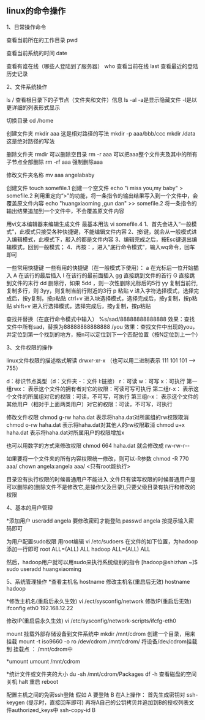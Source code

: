 ## linux的命令操作


1、日常操作命令

查看当前所在的工作目录
pwd

查看当前系统的时间
date

查看有谁在线（哪些人登陆到了服务器）
who  查看当前在线
last 查看最近的登陆历史记录


2、文件系统操作

ls /    查看根目录下的子节点（文件夹和文件）信息
ls -al  -a是显示隐藏文件   -l是以更详细的列表形式显示

切换目录
cd  /home

创建文件夹
mkdir aaa     这是相对路径的写法
mkdir -p aaa/bbb/ccc
mkdir  /data    这是绝对路径的写法

删除文件夹
rmdir   可以删除空目录
rm -r aaa   可以把aaa整个文件夹及其中的所有子节点全部删除
rm -rf aaa   强制删除aaa

修改文件夹名称
mv aaa angelababy

创建文件
touch  somefile.1   创建一个空文件
echo "i miss you,my baby" > somefile.2  利用重定向“>”的功能，将一条指令的输出结果写入到一个文件中，会覆盖原文件内容
echo "huangxiaoming ,gun dan" >> somefile.2     将一条指令的输出结果追加到一个文件中，不会覆盖原文件内容

用vi文本编辑器来编辑生成文件
最基本用法
vi  somefile.4
1、首先会进入“一般模式”，此模式只接受各种快捷键，不能编辑文件内容
2、按i键，就会从一般模式进入编辑模式，此模式下，敲入的都是文件内容
3、编辑完成之后，按Esc键退出编辑模式，回到一般模式；
4、再按：，进入“底行命令模式”，输入wq命令，回车即可

一些常用快捷键
一些有用的快捷键（在一般模式下使用）：
a  在光标后一位开始插入
A   在该行的最后插入
I   在该行的最前面插入
gg   直接跳到文件的首行
G    直接跳到文件的末行
dd   删除行，如果  5dd   ，则一次性删除光标后的5行
yy  复制当前行,  复制多行，则  3yy，则复制当前行附近的3行
p   粘贴
v  进入字符选择模式，选择完成后，按y复制，按p粘贴
ctrl+v  进入块选择模式，选择完成后，按y复制，按p粘贴
shift+v  进入行选择模式，选择完成后，按y复制，按p粘贴

查找并替换（在底行命令模式中输入）
%s/sad/88888888888888     效果：查找文件中所有sad，替换为88888888888888
/you       效果：查找文件中出现的you，并定位到第一个找到的地方，按n可以定位到下一个匹配位置（按N定位到上一个）


3、文件权限的操作

linux文件权限的描述格式解读
drwxr-xr-x      （也可以用二进制表示  111 101 101  -->  755）

d：标识节点类型（d：文件夹   -：文件  l:链接）
r：可读   w：可写    x：可执行
第一组rwx：  表示这个文件的拥有者对它的权限：可读可写可执行
第二组r-x：  表示这个文件的所属组对它的权限：可读，不可写，可执行
第三组r-x：  表示这个文件的其他用户（相对于上面两类用户）对它的权限：可读，不可写，可执行


修改文件权限
chmod g-rw haha.dat    表示将haha.dat对所属组的rw权限取消
chmod o-rw haha.dat 	表示将haha.dat对其他人的rw权限取消
chmod u+x haha.dat      表示将haha.dat对所属用户的权限增加x

也可以用数字的方式来修改权限
chmod 664 haha.dat
就会修改成   rw-rw-r--

如果要将一个文件夹的所有内容权限统一修改，则可以-R参数
chmod -R 770 aaa/
chown angela:angela aaa/    <只有root能执行>

目录没有执行权限的时候普通用户不能进入
文件只有读写权限的时候普通用户是可以删除的(删除文件不是修改它,是操作父及目录),只要父级目录有执行和修改的权限

4、基本的用户管理

*添加用户
useradd  angela
要修改密码才能登陆
passwd angela  按提示输入密码即可


为用户配置sudo权限
用root编辑 vi /etc/sudoers
在文件的如下位置，为hadoop添加一行即可
root    ALL=(ALL)       ALL
hadoop  ALL=(ALL)       ALL

然后，hadoop用户就可以用sudo来执行系统级别的指令
[hadoop@shizhan ~]$ sudo useradd huangxiaoming


5、系统管理操作
*查看主机名
hostname
修改主机名(重启后无效)
hostname hadoop

*修改主机名(重启后永久生效)
vi /ect/sysconfig/network
修改IP(重启后无效)
ifconfig eth0 192.168.12.22

修改IP(重启后永久生效)
vi /etc/sysconfig/network-scripts/ifcfg-eth0


mount   挂载外部存储设备到文件系统中
mkdir   /mnt/cdrom      创建一个目录，用来挂载
mount -t iso9660 -o ro /dev/cdrom /mnt/cdrom/     将设备/dev/cdrom挂载到 挂载点 ：  /mnt/cdrom中

*umount
umount /mnt/cdrom


*统计文件或文件夹的大小
du -sh  /mnt/cdrom/Packages
df -h    查看磁盘的空间
关机
halt
重启
reboot


配置主机之间的免密ssh登陆
假如 A  要登陆  B
在A上操作：
首先生成密钥对
ssh-keygen   (提示时，直接回车即可)
再将A自己的公钥拷贝并追加到B的授权列表文件authorized_keys中
ssh-copy-id   B



























